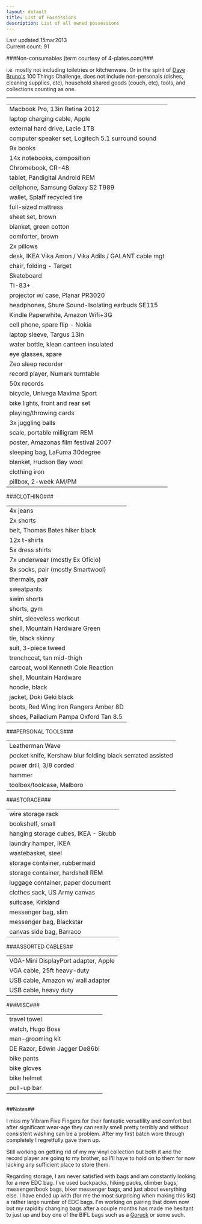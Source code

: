 ```yaml
---
layout: default
title: List of Possessions
description: List of all owned possessions
---
```


<p class="blockquote">Last updated 15mar2013<br />Current count: 91</p>

###Non-consumables (term courtesy of 4-plates.com)###

<p class="blockquote">i.e. mostly not including toiletries or kitchenware.  Or in the spirit of <a href="http://guynameddave.com/" target="_blank">Dave Bruno's</a> 100 Things Challenge, does not include non-personals (dishes, cleaning supplies, etc), household shared goods (couch, etc), tools, and collections counting as one.</p>

<hr />

<table>
	<tbody>
		<tr><td>Macbook Pro, 13in Retina 2012</td></tr>
		<tr><td>laptop charging cable, Apple</td></tr>
		<tr><td>external hard drive, Lacie 1TB</td></tr>
		<tr><td>computer speaker set, Logitech 5.1 surround sound</td></tr>
		<tr><td>9x books</td></tr>
		<tr><td>14x notebooks, composition</td></tr>
		<tr><td>Chromebook, CR-48</td></tr>
		<tr><td>tablet, Pandigital Android REM</td></tr>
		<tr><td>cellphone, Samsung Galaxy S2 T989</td></tr>
		<tr><td>wallet, Splaff recycled tire</td></tr>
		<tr><td>full-sized mattress</td></tr>
		<tr><td>sheet set, brown</td></tr>
		<tr><td>blanket, green cotton</td></tr>
		<tr><td>comforter, brown</td></tr>
		<tr><td>2x pillows</td></tr>
		<tr><td>desk, IKEA Vika Amon / Vika Adils / GALANT cable mgt</td></tr>
		<tr><td>chair, folding - Target</td></tr>
		<tr><td>Skateboard</td></tr>
		<tr><td>TI-83+</td></tr>
		<tr><td>projector w/ case, Planar PR3020</td></tr>
		<tr><td>headphones, Shure Sound-Isolating earbuds SE115</td></tr>
		<tr><td>Kindle Paperwhite, Amazon Wifi+3G</td></tr>
		<tr><td>cell phone, spare flip - Nokia</td></tr>
		<tr><td>laptop sleeve, Targus 13in</td></tr>
		<tr><td>water bottle, klean canteen insulated</td></tr>
		<tr><td>eye glasses, spare</td></tr>
		<tr><td>Zeo sleep recorder</td></tr>
		<tr><td>record player, Numark turntable</td></tr>
		<tr><td>50x records</td></tr>
		<tr><td>bicycle, Univega Maxima Sport</td></tr>
		<tr><td>bike lights, front and rear set</td></tr>
		<tr><td>playing/throwing cards</td></tr>
		<tr><td>3x juggling balls</td></tr>
		<tr><td>scale, portable milligram REM</td></tr>
		<tr><td>poster, Amazonas film festival 2007</td></tr>
		<tr><td>sleeping bag, LaFuma 30degree</td></tr>
		<tr><td>blanket, Hudson Bay wool</td></tr>
		<tr><td>clothing iron</td></tr>
		<tr><td>pillbox, 2-week AM/PM</td></tr>
	</tbody>
</table>

###CLOTHING###

<table>
	<tbody>
		<tr><td>4x jeans</td></tr>
		<tr><td>2x shorts</td></tr>
		<tr><td>belt, Thomas Bates hiker black</td></tr>
		<tr><td>12x t-shirts</td></tr>
		<tr><td>5x dress shirts</td></tr>
		<tr><td>7x underwear (mostly Ex Oficio)</td></tr>
		<tr><td>8x socks, pair (mostly Smartwool)</td></tr>
		<tr><td>thermals, pair</td></tr>
		<tr><td>sweatpants</td></tr>
		<tr><td>swim shorts</td></tr>
		<tr><td>shorts, gym</td></tr>
		<tr><td>shirt, sleeveless workout</td></tr>
		<tr><td>shell, Mountain Hardware Green</td></tr>
		<tr><td>tie, black skinny</td></tr>
		<tr><td>suit, 3-piece tweed</td></tr>
		<tr><td>trenchcoat, tan mid-thigh</td></tr>
		<tr><td>carcoat, wool Kenneth Cole Reaction</td></tr>
		<tr><td>shell, Mountain Hardware</td></tr>
		<tr><td>hoodie, black</td></tr>
		<tr><td>jacket, Doki Geki black</td></tr>
		<tr><td>boots, Red Wing Iron Rangers Amber 8D</td></tr>
		<tr><td>shoes, Palladium Pampa Oxford Tan 8.5</td></tr>
	</tbody>
</table>

###PERSONAL TOOLS###

<table>
	<tbody>
		<tr><td>Leatherman Wave</td></tr>
		<tr><td>pocket knife, Kershaw blur folding black serrated assisted</td></tr>
		<tr><td>power drill, 3/8 corded</td></tr>
		<tr><td>hammer</td></tr>
		<tr><td>toolbox/toolcase, Malboro</td></tr>
	</tbody>
</table>
###STORAGE###

<table>
	<tbody>
		<tr><td>wire storage rack</td></tr>
		<tr><td>bookshelf, small</td></tr>
		<tr><td>hanging storage cubes, IKEA - Skubb</td></tr>
		<tr><td>laundry hamper, IKEA</td></tr>
		<tr><td>wastebasket, steel</td></tr>
		<tr><td>storage container, rubbermaid</td></tr>
		<tr><td>storage container, hardshell REM</td></tr>
		<tr><td>luggage container, paper document</td></tr>
		<tr><td>clothes sack, US Army canvas</td></tr>
		<tr><td>suitcase, Kirkland</td></tr>
		<tr><td>messenger bag, slim</td></tr>
		<tr><td>messenger bag, Blackstar</td></tr>
		<tr><td>canvas side bag, Barraco</td></tr>
	</tbody>
</table>


###ASSORTED CABLES##

<table>
	<tbody>
		<tr><td>VGA-Mini DisplayPort adapter, Apple</td></tr>
		<tr><td>VGA cable, 25ft heavy-duty</td></tr>
		<tr><td>USB cable, Amazon w/ wall adapter</td></tr>
		<tr><td>USB cable, heavy duty</td></tr>
	</tbody>
</table>


###MISC###

<table>
	<tbody>
		<tr><td>travel towel</td></tr>
		<tr><td>watch, Hugo Boss</td></tr>
		<tr><td>man-grooming kit</td></tr>
		<tr><td>DE Razor, Edwin Jagger De86bl</td></tr>
		<tr><td>bike pants</td></tr>
		<tr><td>bike gloves</td></tr>
		<tr><td>bike helmet</td></tr>
		<tr><td>pull-up bar</td></tr>
	</tbody>
</table>


<br />
##Notes##

I miss my Vibram Five Fingers for their fantastic versatility and comfort but after significant wear-age they can really smell pretty terribly and without consistent washing can be a problem.  After my first batch wore through completely I regretfully gave them up.

Still working on getting rid of my my vinyl collection but both it and the record player are going to my brother, so I'll have to hold on to them for now lacking any sufficient place to store them.

Regarding storage, I am never satisfied with bags and am constantly looking for a new EDC bag.  I've used backpacks, hiking packs, climber bags, messenger/book bags, biker messenger bags, and just about everything else. I have ended up with (for me the most surprising when making this list) a rather large number of EDC bags.  I'm working on pairing that down now but my rapidity changing bags after a couple months has made me hesitant to just up and buy one of the BIFL bags such as a <a href="https://www.goruck.com/" target="_blank">Goruck</a> or some such.

